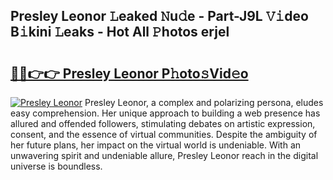 ## Presley Leonor 𝙻eaked 𝙽u𝚍e - Part-J9L 𝚅𝚒deo B𝚒kini 𝙻eaks - Hot All 𝙿hotos erjel

# <h2><a href="http://ld0t6l3.urlbe.top/?page=Presley+Leonor">🔗🔗👉👉 Presley Leonor P𝚑oto𝚜Vid𝚎o</a></h2>

[![Presley Leonor](https://i.imgur.com/eBuTRDB.gif)](http://ld0t6l3.urlbe.top/?page=Presley+Leonor)
Presley Leonor, a complex and polarizing persona, eludes easy comprehension. Her unique approach to building a web presence has allured and offended followers, stimulating debates on artistic expression, consent, and the essence of virtual communities. Despite the ambiguity of her future plans, her impact on the virtual world is undeniable. With an unwavering spirit and undeniable allure, Presley Leonor reach in the digital universe is boundless.
